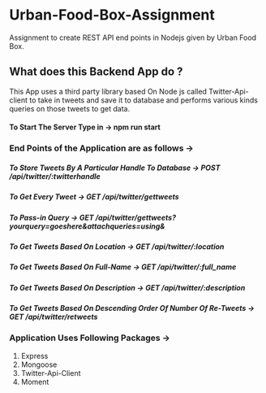 # Urban-Food-Box-Assignment
Assignment to create REST API end points in Nodejs given by Urban Food Box.

## What does this Backend App do ?  
This App uses a third party library based On Node js called Twitter-Api-client to take in tweets and save it to database
and performs various kinds queries on those tweets to get data.

#### To Start The Server Type in -> npm run start

### End Points of the Application are as follows ->  

##### To Store Tweets By A Particular Handle To Database -> POST /api/twitter/:twitterhandle  

##### To Get Every Tweet ->  GET /api/twitter/gettweets
##### To Pass-in Query   ->  GET /api/twitter/gettweets?yourquery=goeshere&attachqueries=using&

##### To Get Tweets Based On Location -> GET /api/twitter/:location
##### To Get Tweets Based On Full-Name -> GET /api/twitter/:full_name
##### To Get Tweets Based On Description -> GET /api/twitter/:description


##### To Get Tweets Based On Descending Order Of Number Of Re-Tweets -> GET /api/twitter/retweets


### Application Uses Following Packages ->
1) Express
2) Mongoose
3) Twitter-Api-Client
4) Moment

